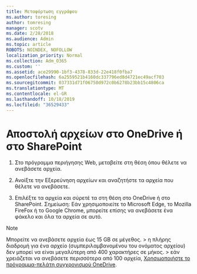 ```yaml
---
title: Μεταφόρτωση εγγράφου
ms.author: toresing
author: tomresing
manager: scotv
ms.date: 2/28/2018
ms.audience: Admin
ms.topic: article
ROBOTS: NOINDEX, NOFOLLOW
localization_priority: Normal
ms.collection: Adm_O365
ms.custom: ''
ms.assetid: ace29990-1bf3-4378-833d-22e418f0fba7
ms.openlocfilehash: 6a2559521b4160dc337796ed8d4721ec49acf703
ms.sourcegitcommit: 037331d71f06750d972c0b6278b23bb15c4806ca
ms.translationtype: MT
ms.contentlocale: el-GR
ms.lasthandoff: 10/18/2019
ms.locfileid: "36529433"
---
```

# <a name="upload-files-to-onedrive-or-sharepoint"></a>Αποστολή αρχείων στο OneDrive ή στο SharePoint

1. Στο πρόγραμμα περιήγησης Web, μεταβείτε στη θέση όπου θέλετε να ανεβάσετε αρχεία.
    
2. Ανοίξτε την Εξερεύνηση αρχείων και αναζητήστε τα αρχεία που θέλετε να ανεβάσετε.
    
3. Επιλέξτε τα αρχεία και σύρετέ τα στη θέση στο OneDrive ή στο SharePoint. Σημείωση: Εάν χρησιμοποιείτε το Microsoft Edge, το Mozilla FireFox ή το Google Chrome, μπορείτε επίσης να ανεβάσετε ένα φάκελο και όλα τα αρχεία σε αυτό.
    
> [!NOTE]
>  Μπορείτε να ανεβάσετε αρχεία έως 15 GB σε μέγεθος. > η πλήρης διαδρομή για ένα αρχείο (συμπεριλαμβανομένου του ονόματος αρχείου) δεν μπορεί να είναι μεγαλύτερη από 400 χαρακτήρες σε μήκος. > εάν χρειάζεται να ανεβάσετε περισσότερα από 100 αρχεία, [Χρησιμοποιήστε το πρόγραμμα-πελάτη συγχρονισμού OneDrive](https://go.microsoft.com/fwlink/?linkid=866427). 
  

